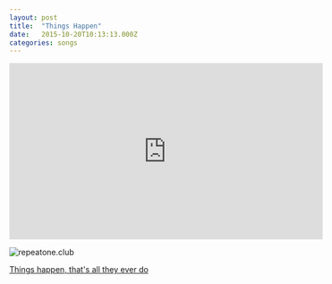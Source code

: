 ```yaml
---
layout: post
title:  "Things Happen"
date:   2015-10-20T10:13:13.000Z
categories: songs
---
```


<iframe width="560" height="315" src="https://www.youtube.com/embed/PNpSpMMfQis" frameborder="0" allowfullscreen></iframe>

![repeatone.club](https://cldup.com/NYZLdDJqLT.png)

[Things happen, that's all they ever do](http://genius.com/6395983)
